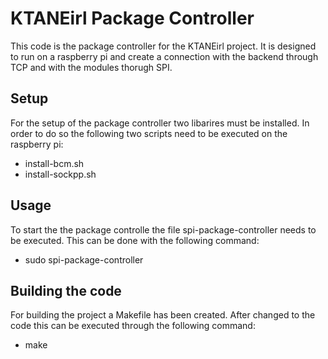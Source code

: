 # KTANEirl Package Controller

This code is the package controller for the KTANEirl project. It is designed to run on a raspberry pi and create a connection with the backend through TCP and with the modules thorugh SPI.

## Setup
For the setup of the package controller two libarires must be installed. In order to do so the following two scripts need to be executed on the raspberry pi:
* install-bcm.sh
* install-sockpp.sh

## Usage
To start the the package controlle the file spi-package-controller needs to be executed. This can be done with the following command:
* sudo spi-package-controller

## Building the code
For building the project a Makefile has been created. After changed to the code this can be executed through the following command:
* make
